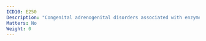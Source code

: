 ```yaml
---
ICD10: E250
Description: "Congenital adrenogenital disorders associated with enzyme deficiency"
Matters: No
Weight: 0
---
```

